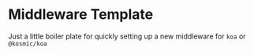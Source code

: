 # Middleware Template

Just a little boiler plate for quickly setting up a new middleware for `koa` or `@kosmic/koa`
